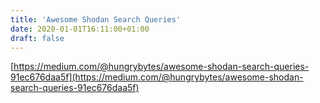 ```yaml
---
title: 'Awesome Shodan Search Queries'
date: 2020-01-01T16:11:00+01:00
draft: false
---
```


[https://medium.com/@hungrybytes/awesome-shodan-search-queries-91ec676daa5f](https://medium.com/@hungrybytes/awesome-shodan-search-queries-91ec676daa5f)
